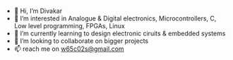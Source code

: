 - 👋 Hi, I’m Divakar
- 👀 I’m interested in Analogue & Digital electronics, Microcontrollers, C, Low level programming, FPGAs, Linux
- 🌱 I’m currently learning to design electronic ciruits & embedded systems
- 💞️ I’m looking to collaborate on bigger projects
- 📫 reach me on w65c02s@gmail.com

<!---
w65c02s/w65c02s is a ✨ special ✨ repository because its `README.md` (this file) appears on your GitHub profile.
You can click the Preview link to take a look at your changes.
--->
